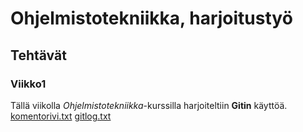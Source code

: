 # Ohjelmistotekniikka, harjoitustyö
## Tehtävät
### Viikko1
Tällä viikolla *Ohjelmistotekniikka*-kurssilla harjoiteltiin **Gitin** käyttöä.
[komentorivi.txt]([url](https://github.com/brotholi/ot-harjoitustyo/blob/master/laskarit/viikko1/komentorivi.txt))
[gitlog.txt]([url](https://github.com/brotholi/ot-harjoitustyo/blob/master/laskarit/viikko1/gitlog.txt))
